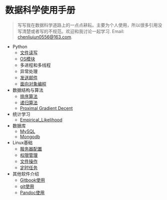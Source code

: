 # 数据科学使用手册


> 写写我在数据科学道路上的一点点耕耘。主要为个人使用，所以很多引用没写清楚或者写的不规范。欢迎和我讨论一起学习. Email: chenliujun0556@163.com.

* Python
  * [文件读写](Python/files.md)
  * [OS模块](Python/OS.md)
  * 多进程和多线程
  * 异常处理
  * [发送邮件](Python/Email.md)
  * [面向对象编程](Python/OOP.md)
* 数据结构与算法
  * [排序算法](DSA/sort.md)
  * [递归算法](DSA/递归算法.md)
  * [Proximal Gradient Decent](DSA/Proximal.md)
* 统计学习
  * [Empirical_Likelihood](Statistical_Learning/Empirical_Likelihood.md)
* 数据库
  * [MySQL](Database/MySQL.md)
  * [Mongodb](Database/Mongodb.md)
* Linux基础
  * [服务器配置](Linux/Initial_Configureation.md)
  * [权限管理](Linux/Authorization.md)
  * [文件操作](Linux/files.md)
  * [定时任务](Linux/crontab.md)
* 其他软件介绍
  * [Gitbook使用](Other/Gitbook.md)
  * [git使用](Other/git.md)
  * [Pandoc使用](Other/pandoc.md)

